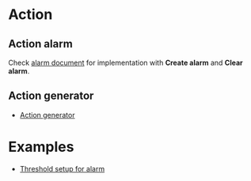 # Action

## Action alarm

Check [alarm document](Alarm.md) for implementation with **Create alarm** and **Clear alarm**.

## Action generator

* [Action generator](Generator.md)

# Examples

* [Threshold setup for alarm](Alarm%20and%20threshold.md)
